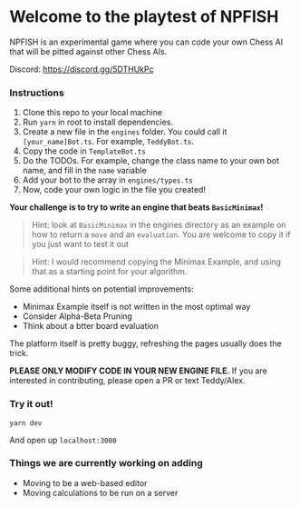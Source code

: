 # Welcome to the playtest of NPFISH

NPFISH is an experimental game where you can code your own Chess AI that will be pitted against other Chess AIs.

Discord: https://discord.gg/5DTHUkPc

### Instructions

1. Clone this repo to your local machine
1. Run `yarn` in root to install dependencies.
1. Create a new file in the `engines` folder. You could call it `[your_name]Bot.ts`. For example, `TeddyBot.ts`.
1. Copy the code in `TemplateBot.ts`
1. Do the TODOs. For example, change the class name to your own bot name, and fill in the `name` variable
1. Add your bot to the array in `engines/types.ts`
1. Now, code your own logic in the file you created!

**Your challenge is to try to write an engine that beats `BasicMinimax`!**

> Hint: look at `BasicMinimax` in the engines directory as an example on how to return a `move` and an `evaluation`. You are welcome to copy it if you just want to test it out

> Hint: I would recommend copying the Minimax Example, and using that as a starting point for your algorithm.

Some additional hints on potential improvements:

- Minimax Example itself is not written in the most optimal way
- Consider Alpha-Beta Pruning
- Think about a btter board evaluation

The platform itself is pretty buggy, refreshing the pages usually does the trick.

**PLEASE ONLY MODIFY CODE IN YOUR NEW ENGINE FILE.** If you are interested in contributing, please open a PR or text Teddy/Alex.

### Try it out!

```
yarn dev
```

And open up `localhost:3000`

### Things we are currently working on adding

- Moving to be a web-based editor
- Moving calculations to be run on a server
